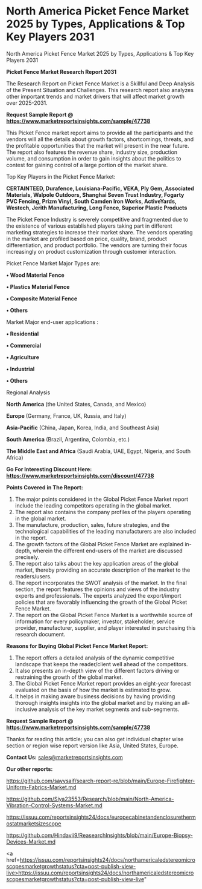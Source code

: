 # North America Picket Fence Market 2025 by Types, Applications & Top Key Players 2031
North America Picket Fence Market 2025 by Types, Applications & Top Key Players 2031

<strong>Picket Fence Market Research Report 2031</strong>

The Research Report on Picket Fence Market is a Skillful and Deep Analysis of the Present Situation and Challenges. This research report also analyzes other important trends and market drivers that will affect market growth over 2025-2031.

<strong>Request Sample Report @ <a href=https://www.marketreportsinsights.com/sample/47738>https://www.marketreportsinsights.com/sample/47738</a></strong>

This Picket Fence market report aims to provide all the participants and the vendors will all the details about growth factors, shortcomings, threats, and the profitable opportunities that the market will present in the near future. The report also features the revenue share, industry size, production volume, and consumption in order to gain insights about the politics to contest for gaining control of a large portion of the market share.

Top Key Players in the Picket Fence Market:

<strong>CERTAINTEED, Durafence, Louisiana-Pacific, VEKA, Ply Gem, Associated Materials, Walpole Outdoors, Shanghai Seven Trust Industry, Fogarty PVC Fencing, Prizm Vinyl, South Camden Iron Works, ActiveYards, Westech, Jerith Manufacturing, Long Fence, Superior Plastic Products</strong>

The Picket Fence Industry is severely competitive and fragmented due to the existence of various established players taking part in different marketing strategies to increase their market share. The vendors operating in the market are profiled based on price, quality, brand, product differentiation, and product portfolio. The vendors are turning their focus increasingly on product customization through customer interaction.

Picket Fence Market Major Types are:

<strong>•  Wood Material Fence

•  Plastics Material Fence

•  Composite Material Fence

•  Others</strong>

Market Major end-user applications :

<strong>•  Residential

•  Commercial

•  Agriculture

•  Industrial

•  Others</strong>

Regional Analysis

</u><strong><b>North America</b></strong> (the United States, Canada, and Mexico)

<strong><b>Europe </b></strong>(Germany, France, UK, Russia, and Italy)

<strong><b>Asia-Pacific</b></strong> (China, Japan, Korea, India, and Southeast Asia)

<strong><b>South America</b></strong> (Brazil, Argentina, Colombia, etc.)

<strong><b>The Middle East and Africa</b></strong> (Saudi Arabia, UAE, Egypt, Nigeria, and South Africa)

<strong>Go For Interesting Discount Here: <a href=https://www.marketreportsinsights.com/discount/47738>https://www.marketreportsinsights.com/discount/47738</a></strong>

<strong>Points Covered in The Report:</strong>
<ol>
  <li>The major points considered in the Global Picket Fence Market report include the leading competitors operating in the global market.</li>
  <li>The report also contains the company profiles of the players operating in the global market.</li>
  <li>The manufacture, production, sales, future strategies, and the technological capabilities of the leading manufacturers are also included in the report.</li>
  <li>The growth factors of the Global Picket Fence Market are explained in-depth, wherein the different end-users of the market are discussed precisely.</li>
  <li>The report also talks about the key application areas of the global market, thereby providing an accurate description of the market to the readers/users.</li>
  <li>The report incorporates the SWOT analysis of the market. In the final section, the report features the opinions and views of the industry experts and professionals. The experts analyzed the export/import policies that are favorably influencing the growth of the Global Picket Fence Market.</li>
  <li>The report on the Global Picket Fence Market is a worthwhile source of information for every policymaker, investor, stakeholder, service provider, manufacturer, supplier, and player interested in purchasing this research document.</li>
</ol>
<strong>Reasons for Buying Global Picket Fence Market Report:</strong>

<ol>
  <li>The report offers a detailed analysis of the dynamic competitive landscape that keeps the reader/client well ahead of the competitors.</li>
  <li>It also presents an in-depth view of the different factors driving or restraining the growth of the global market.</li>
  <li>The Global Picket Fence Market report provides an eight-year forecast evaluated on the basis of how the market is estimated to grow.</li>
  <li>It helps in making aware business decisions by having providing thorough insights insights into the global market and by making an all-inclusive analysis of the key market segments and sub-segments.</li>
</ol>
<strong>Request Sample Report @ <a href=https://www.marketreportsinsights.com/sample/47738>https://www.marketreportsinsights.com/sample/47738</a></strong>


Thanks for reading this article; you can also get individual chapter wise section or region wise report version like Asia, United States, Europe.

<strong>Contact Us:</strong>
sales@marketreportsinsights.com

<strong>Our other reports:</strong>

<a href=https://github.com/sayysaif/search-report-re/blob/main/Europe-Firefighter-Uniform-Fabrics-Market.md>https://github.com/sayysaif/search-report-re/blob/main/Europe-Firefighter-Uniform-Fabrics-Market.md</a>

<a href=https://github.com/Siya23553/Research/blob/main/North-America-Vibration-Control-Systems-Market.md>https://github.com/Siya23553/Research/blob/main/North-America-Vibration-Control-Systems-Market.md</a>

<a href=https://issuu.com/reportsinsights24/docs/europecabinetandenclosurethermostatmarketsizescope>https://issuu.com/reportsinsights24/docs/europecabinetandenclosurethermostatmarketsizescope</a>

<a href=https://github.com/Hindavii9/ReasearchInsights/blob/main/Europe-Biopsy-Devices-Market.md>https://github.com/Hindavii9/ReasearchInsights/blob/main/Europe-Biopsy-Devices-Market.md</a>

<a href=https://issuu.com/reportsinsights24/docs/northamericaledstereomicroscopesmarketgrowthstatus?cta=post-publish-view-live>https://issuu.com/reportsinsights24/docs/northamericaledstereomicroscopesmarketgrowthstatus?cta=post-publish-view-live</a>"

